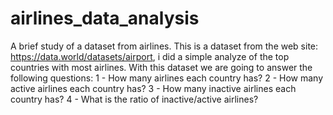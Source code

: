 # airlines_data_analysis
A brief study of a dataset from airlines.
This is a dataset from the web site: https://data.world/datasets/airport, i did a simple analyze of the top countries with most airlines.
With this dataset we are going to answer the following questions:
1 - How many airlines each country has?
2 - How many active airlines each country has?
3 - How many inactive airlines each country has?
4 - What is the ratio of inactive/active airlines?
